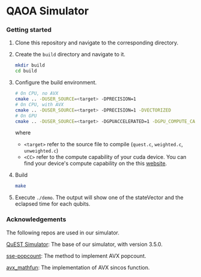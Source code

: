 # QAOA Simulator

### Getting started

1. Clone this repository and navigate to the corresponding directory.

2. Create the `build` directory and navigate to it.

    ```bash
    mkdir build
    cd build
    ```

3. Configure the build environment.

    ```bash
    # On CPU, no AVX
    cmake .. -DUSER_SOURCE=<target> -DPRECISION=1
    # On CPU, with AVX
    cmake .. -DUSER_SOURCE=<target> -DPRECISION=1 -DVECTORIZED
    # On GPU
    cmake .. -DUSER_SOURCE=<target> -DGPUACCELERATED=1 -DGPU_COMPUTE_CAPABILITY=<CC>
    ```

    where 
    * `<target>` refer to the source file to compile (`quest.c`, `weighted.c`, `unweighted.c`)
    * `<CC>` refer to the compute capability of your cuda device. You can find your device's compute capability on the this [website](https://developer.nvidia.com/cuda-gpus).

4. Build 

    ```bash
    make
    ```

5. Execute `./demo`. The output will show one of the stateVector and the eclapsed time for each qubits.


### Acknowledgements

The following repos are used in our simulator.

[QuEST Simulator](https://github.com/QuEST-Kit/QuEST): The base of our simulator, with version 3.5.0.

[sse-popcount](https://github.com/WojciechMula/sse-popcount/blob/master/popcnt-avx2-lookup.cpp): The method to implement AVX popcount.

[avx_mathfun](https://github.com/reyoung/avx_mathfun/blob/master/avx_mathfun.h): The implementation of AVX sincos function.
